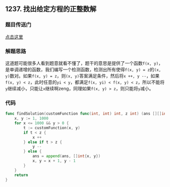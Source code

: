 ## 1237. 找出给定方程的正整数解

### 题目传送门

[点击这里](https://leetcode.cn/problems/find-positive-integer-solution-for-a-given-equation/)

### 解题思路

这道题可能很多人看到题意就看不懂了，题干的意思是提供了一个函数`f(x, y)`，是单调递增的函数，我们编写一个检测函数，检测出所有使得`f(x, y) = z`的`(x, y)`数对。如果`f(x, y) = z`，则`(x, y)`答案满足条件，然后将`x ++, y --`，如果`f(x, y) < z`，此时任意的`yi < y`，都满足`f(x, yi) < f(x, y) < z`，所以不能将`y`继续减小，只能让`x`继续啊zeng，同理如果`f(x, y) > z`，则只能将`y`减小。

### 代码

```go
func findSolution(customFunction func(int, int) int, z int) (ans [][]int) {
	x, y := 1, 1000
	for x <= 1000 && y > 0 {
		t := customFunction(x, y)
		if t < z {
			x ++
		} else if t > z {
			y --
		} else {
			ans = append(ans, []int{x, y})
			x, y = x + 1, y - 1
		}
	}
	return 
}
```